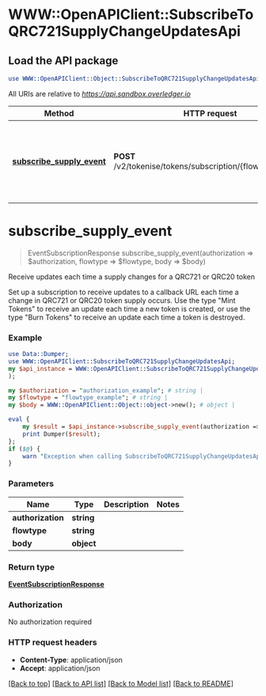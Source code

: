 # WWW::OpenAPIClient::SubscribeToQRC721SupplyChangeUpdatesApi

## Load the API package
```perl
use WWW::OpenAPIClient::Object::SubscribeToQRC721SupplyChangeUpdatesApi;
```

All URIs are relative to *https://api.sandbox.overledger.io*

Method | HTTP request | Description
------------- | ------------- | -------------
[**subscribe_supply_event**](SubscribeToQRC721SupplyChangeUpdatesApi.md#subscribe_supply_event) | **POST** /v2/tokenise/tokens/subscription/{flowtype}/supply | Receive updates each time a supply changes for a QRC721 or QRC20 token


# **subscribe_supply_event**
> EventSubscriptionResponse subscribe_supply_event(authorization => $authorization, flowtype => $flowtype, body => $body)

Receive updates each time a supply changes for a QRC721 or QRC20 token

Set up a subscription to receive updates to a callback URL each time a change in QRC721 or QRC20 token supply occurs. Use the type \"Mint Tokens\" to receive an update each time a new token is created, or use the type \"Burn Tokens\" to receive an update each time a token is destroyed.

### Example
```perl
use Data::Dumper;
use WWW::OpenAPIClient::SubscribeToQRC721SupplyChangeUpdatesApi;
my $api_instance = WWW::OpenAPIClient::SubscribeToQRC721SupplyChangeUpdatesApi->new(
);

my $authorization = "authorization_example"; # string | 
my $flowtype = "flowtype_example"; # string | 
my $body = WWW::OpenAPIClient::Object::object->new(); # object | 

eval {
    my $result = $api_instance->subscribe_supply_event(authorization => $authorization, flowtype => $flowtype, body => $body);
    print Dumper($result);
};
if ($@) {
    warn "Exception when calling SubscribeToQRC721SupplyChangeUpdatesApi->subscribe_supply_event: $@\n";
}
```

### Parameters

Name | Type | Description  | Notes
------------- | ------------- | ------------- | -------------
 **authorization** | **string**|  | 
 **flowtype** | **string**|  | 
 **body** | **object**|  | 

### Return type

[**EventSubscriptionResponse**](EventSubscriptionResponse.md)

### Authorization

No authorization required

### HTTP request headers

 - **Content-Type**: application/json
 - **Accept**: application/json

[[Back to top]](#) [[Back to API list]](../README.md#documentation-for-api-endpoints) [[Back to Model list]](../README.md#documentation-for-models) [[Back to README]](../README.md)


